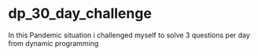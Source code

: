 # dp_30_day_challenge
In this Pandemic situation i challenged myself to solve 3 questions per day from dynamic programming 
